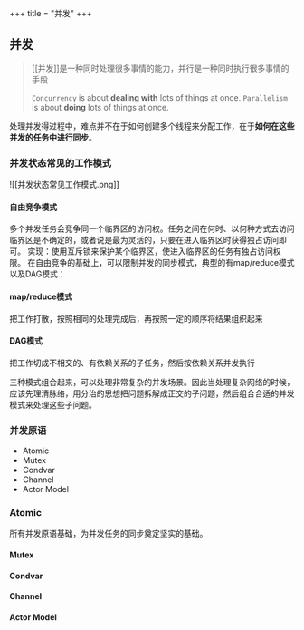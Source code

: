 +++
title = "并发"
+++

## 并发

> [[并发]]是一种同时处理很多事情的能力，并行是一种同时执行很多事情的手段
> 
> `Concurrency` is about **dealing with** lots of things at once. `Parallelism` is about **doing** lots of things at once.

处理并发得过程中，难点并不在于如何创建多个线程来分配工作，在于**如何在这些并发的任务中进行同步**。

### 并发状态常见的工作模式

![[并发状态常见工作模式.png]]

#### 自由竞争模式
多个并发任务会竞争同一个临界区的访问权。任务之间在何时、以何种方式去访问临界区是不确定的，或者说是最为灵活的，只要在进入临界区时获得独占访问即可。
实现：使用互斥锁来保护某个临界区，使进入临界区的任务有独占访问权限。
在自由竞争的基础上，可以限制并发的同步模式，典型的有map/reduce模式以及DAG模式：
#### map/reduce模式
把工作打散，按照相同的处理完成后，再按照一定的顺序将结果组织起来
#### DAG模式
把工作切成不相交的、有依赖关系的子任务，然后按依赖关系并发执行


三种模式组合起来，可以处理非常复杂的并发场景。因此当处理复杂网络的时候，应该先理清脉络，用分治的思想把问题拆解成正交的子问题，然后组合合适的并发模式来处理这些子问题。

### 并发原语

- Atomic
- Mutex
- Condvar
- Channel
- Actor Model


### Atomic
所有并发原语基础，为并发任务的同步奠定坚实的基础。

#### Mutex

#### Condvar

#### Channel

#### Actor Model
